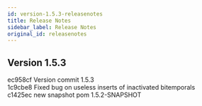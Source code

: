 ```yaml
---
id: version-1.5.3-releasenotes
title: Release Notes
sidebar_label: Release Notes
original_id: releasenotes
---
```


## Version 1.5.3
ec958cf Version commit 1.5.3</br>
1c9cbe8 Fixed bug on useless inserts of inactivated bitemporals</br>
c1425ec new snapshot pom 1.5.2-SNAPSHOT</br>